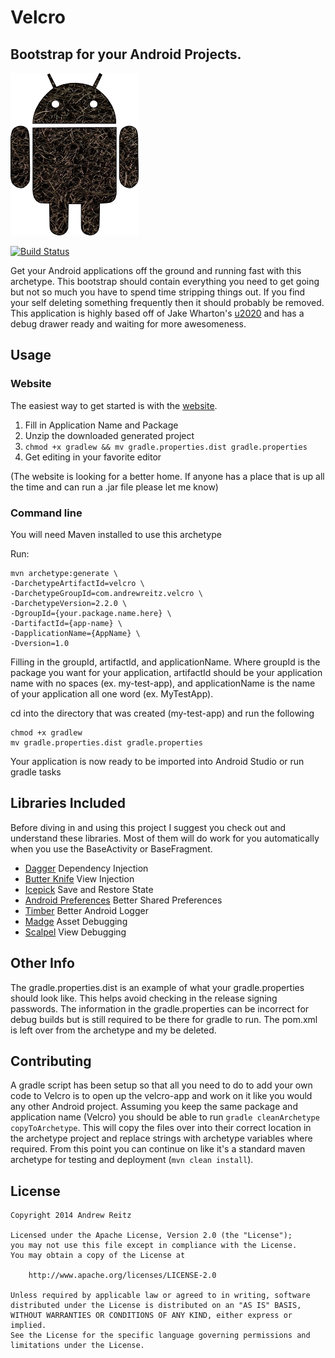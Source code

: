 # Velcro

## Bootstrap for your Android Projects.

![Velcro Image](velcro-android.png)

[![Build Status](https://travis-ci.org/pieces029/velcro.svg?branch=refactor)](https://travis-ci.org/pieces029/velcro)

Get your Android applications off the ground and running fast with this archetype. This bootstrap
should contain everything you need to get going but not so much you have to spend time stripping
things out. If you find your self deleting something frequently then it should probably be removed.
This application is highly based off of Jake Wharton's [u2020](https://github.com/JakeWharton/u2020)
and has a debug drawer ready and waiting for more awesomeness.

## Usage

### Website

The easiest way to get started is with the [website](http://velcro.andrewreitz.com).

1. Fill in Application Name and Package
1. Unzip the downloaded generated project
1. `chmod +x gradlew && mv gradle.properties.dist gradle.properties`
1. Get editing in your favorite editor

(The website is looking for a better home. If anyone has a place that is up all the time and can run a .jar file please
let me know)

### Command line

You will need Maven installed to use this archetype

Run:

    mvn archetype:generate \
    -DarchetypeArtifactId=velcro \
    -DarchetypeGroupId=com.andrewreitz.velcro \
    -DarchetypeVersion=2.2.0 \
    -DgroupId={your.package.name.here} \
    -DartifactId={app-name} \
    -DapplicationName={AppName} \
    -Dversion=1.0

Filling in the groupId, artifactId, and applicationName. Where groupId is the package you want for
your application, artifactId should be your application name with no spaces (ex. my-test-app), and
applicationName is the name of your application all one word (ex. MyTestApp).

cd into the directory that was created (my-test-app) and run the following

    chmod +x gradlew
    mv gradle.properties.dist gradle.properties

Your application is now ready to be imported into Android Studio or run gradle tasks

## Libraries Included

Before diving in and using this project I suggest you check out and understand these libraries. Most
of them will do work for you automatically when you use the BaseActivity or BaseFragment.

* [Dagger](https://github.com/square/dagger) Dependency Injection
* [Butter Knife](https://github.com/JakeWharton/butterknife) View Injection
* [Icepick](https://github.com/frankiesardo/icepick) Save and Restore State
* [Android Preferences](https://github.com/InkApplications/android-preferences) Better Shared Preferences
* [Timber](https://github.com/JakeWharton/timber) Better Android Logger
* [Madge](https://github.com/JakeWharton/madge) Asset Debugging
* [Scalpel](https://github.com/JakeWharton/scalpel) View Debugging

## Other Info

The gradle.properties.dist is an example of what your gradle.properties should look like. This helps
 avoid checking in the release signing passwords. The information in the gradle.properties can be
 incorrect for debug builds but is still required to be there for gradle to run. The pom.xml is left
 over from the archetype and my be deleted.

## Contributing

A gradle script has been setup so that all you need to do to add your own code to Velcro is to open
up the velcro-app and work on it like you would any other Android project. Assuming you keep the
same package and application name (Velcro) you should be able to run
`gradle cleanArchetype copyToArchetype`. This will copy
the files over into their correct location in the archetype project and replace strings with
archetype variables where required. From this point you can continue on like it's a standard maven
archetype for testing and deployment (`mvn clean install`).

## License

    Copyright 2014 Andrew Reitz

    Licensed under the Apache License, Version 2.0 (the "License");
    you may not use this file except in compliance with the License.
    You may obtain a copy of the License at

        http://www.apache.org/licenses/LICENSE-2.0

    Unless required by applicable law or agreed to in writing, software
    distributed under the License is distributed on an "AS IS" BASIS,
    WITHOUT WARRANTIES OR CONDITIONS OF ANY KIND, either express or implied.
    See the License for the specific language governing permissions and
    limitations under the License.
